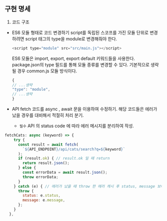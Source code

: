 ## 구현 명세

1. 코드 구조

- ES6 모듈 형태로 코드 변경하기
  script를 독립된 스코프를 가진 모듈 단위로 변경하려면 script 태그의 type을 module로 변경해줘야 한다.

  ```js
  <script type="module" src="src/main.js"></script>
  ```

  ES6 모듈은 import, export, export default 키워드들을 사용한다. package.json의 type 필드를 통해 모듈 종류를 변경할 수 있다. 기본적으로 생략될 경우 common.js 모듈 방식이다.

  ```js
  {
  // ...생략
  "type": "module",
  // ...생략
  }
  ```

- API fetch 코드를 async , await 문을 이용하여 수정하기. 해당 코드들은 에러가 났을 경우를 대비해서 적절히 처리 분기.
  - `필수` API 의 status code 에 따라 에러 메시지를 분리하여 작성.

```js
fetchCats: async (keyword) => {
    try {
      const result = await fetch(
        `${API_ENDPOINT}/api/cats/search?q=${keyword}`
      );
      if (result.ok) { // result.ok 일 때 return
        return result.json();
      } else {
        const errorData = await result.json();
        throw errorData;
      }
    } catch (e) { // 에러가 났을 때 throw 한 에러 캐시 후 status, message 보여주기
      throw {
        status: e.status,
        message: e.message,
      };
    }
  },
```
